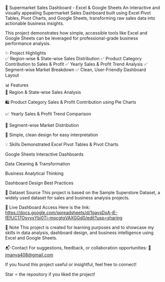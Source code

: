 🛒 Supermarket Sales Dashboard - Excel & Google Sheets
An interactive and visually appealing Supermarket Sales Dashboard built using Excel Pivot Tables, Pivot Charts, and Google Sheets, transforming raw sales data into actionable business insights.

This project demonstrates how simple, accessible tools like Excel and Google Sheets can be leveraged for professional-grade business performance analysis.

✨ Project Highlights <br>
✅ Region-wise & State-wise Sales Distribution
✅ Product Category Contribution to Sales & Profit
✅ Yearly Sales & Profit Trend Analysis
✅ Segment-wise Market Breakdown
✅ Clean, User-Friendly Dashboard Layout

📊 Features<br>
📍 Region & State-wise Sales Analysis

🛍️ Product Category Sales & Profit Contribution using Pie Charts

📈 Yearly Sales & Profit Trend Comparison

👥 Segment-wise Market Distribution

🎨 Simple, clean design for easy interpretation

💡 Skills Demonstrated
Excel Pivot Tables & Pivot Charts

Google Sheets Interactive Dashboards

Data Cleaning & Transformation

Business Analytical Thinking

Dashboard Design Best Practices

📂 Dataset Source
This project is based on the Sample Superstore Dataset, a widely used dataset for sales and business analysis projects.

🔗 Live Dashboard Access
Here is the link: https://docs.google.com/spreadsheets/d/1gavsDxA-jE-fEfUC17OsyyxYbi0Tj-mocgtgVAXGGd0/edit?usp=sharing

📌 Note
This project is created for learning purposes and to showcase my skills in data analysis, dashboard design, and business intelligence using Excel and Google Sheets.

📬 Contact
For suggestions, feedback, or collaboration opportunities:
📧 jmanya408@gmail.com

If you found this project useful or insightful, feel free to connect!

Star ⭐ the repository if you liked the project!
